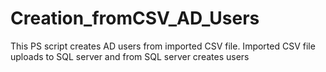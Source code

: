 # Creation_fromCSV_AD_Users
This PS script creates AD users from imported CSV file. Imported CSV file uploads to SQL server and from SQL server creates users
